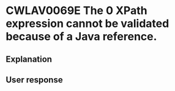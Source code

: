 # CWLAV0069E The 0 XPath expression cannot be validated because of a Java reference.

## Explanation

## User response